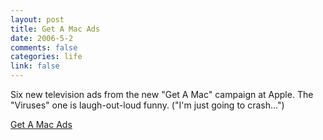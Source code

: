 ```yaml
--- 
layout: post
title: Get A Mac Ads
date: 2006-5-2
comments: false
categories: life
link: false
---
```

Six new television ads from the new "Get A Mac" campaign at Apple. The "Viruses" one is laugh-out-loud funny. ("I'm just going to crash...")

<a href="http://www.apple.com/getamac/ads/" title="Get A Mac">Get A Mac Ads</a>
